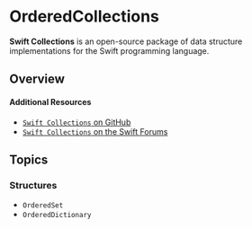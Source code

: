 # OrderedCollections

**Swift Collections** is an open-source package of data structure implementations for the Swift programming language.

## Overview



#### Additional Resources

- [`Swift Collections` on GitHub](https://github.com/apple/swift-collections/)
- [`Swift Collections` on the Swift Forums](https://forums.swift.org/c/related-projects/collections/72)


## Topics

### Structures

- ``OrderedSet``
- ``OrderedDictionary``

